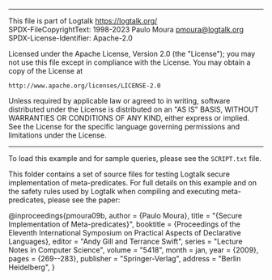 ________________________________________________________________________

This file is part of Logtalk <https://logtalk.org/>  
SPDX-FileCopyrightText: 1998-2023 Paulo Moura <pmoura@logtalk.org>  
SPDX-License-Identifier: Apache-2.0

Licensed under the Apache License, Version 2.0 (the "License");
you may not use this file except in compliance with the License.
You may obtain a copy of the License at

    http://www.apache.org/licenses/LICENSE-2.0

Unless required by applicable law or agreed to in writing, software
distributed under the License is distributed on an "AS IS" BASIS,
WITHOUT WARRANTIES OR CONDITIONS OF ANY KIND, either express or implied.
See the License for the specific language governing permissions and
limitations under the License.
________________________________________________________________________


To load this example and for sample queries, please see the `SCRIPT.txt`
file.

This folder contains a set of source files for testing Logtalk secure
implementation of meta-predicates. For full details on this example 
and on the safety rules used by Logtalk when compiling and executing
meta-predicates, please see the paper:

@inproceedings{pmoura09b,
	author = {Paulo Moura},
	title = "{Secure Implementation of Meta-predicates}",
	booktitle = {Proceedings of the Eleventh International Symposium on Practical Aspects of Declarative Languages},
	editor = "Andy Gill and Terrance Swift",
	series = "Lecture Notes in Computer Science",
	volume = "5418",
	month = jan,
	year = {2009},
	pages = {269--283},
	publisher = "Springer-Verlag",
	address = "Berlin Heidelberg",
}
